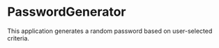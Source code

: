 # PasswordGenerator

 This application generates a random password based on user-selected criteria.

